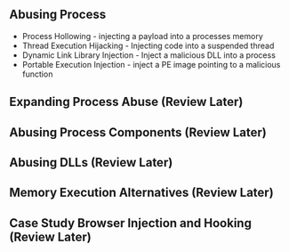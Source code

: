 
## Abusing Process

- Process Hollowing  -  injecting a payload into a processes memory
- Thread Execution Hijacking - Injecting code into a suspended thread
- Dynamic Link Library Injection - Inject a malicious DLL into a process 
- Portable Execution Injection - inject a PE image pointing to a malicious function


## Expanding Process Abuse (Review Later)


## Abusing Process Components (Review Later)

## Abusing DLLs (Review Later)

## Memory Execution Alternatives (Review Later)

## Case Study Browser Injection and Hooking (Review Later)

